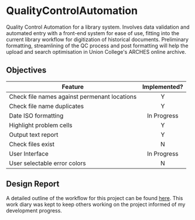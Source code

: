 # QualityControlAutomation
Quality Control Automation for a library system. Involves data validation and automated entry with a front-end system for ease of use, fitting into the current library workflow for digitization of historical documents. Preliminary formatting, streamlining of the QC process and post formatting will help the upload and search optimisation in Union College's ARCHES online archive.

## Objectives
|Feature|Implemented?|
|--------|:--------:|
|Check file names against permenant locations|Y|
|Check file name duplicates|Y|
|Date ISO formatting|In Progress|
|Highlight problem cells|Y|
|Output text report|Y|
|Check files exist|N|
|User Interface|In Progress|
|User selectable error colors|N|

## Design Report
A detailed outline of the workflow for this project can be found [here](DesignReport.txt). This work diary was kept to keep others working on the project informed of my development progress.
